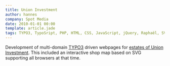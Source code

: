 ```yaml
---
title: Union Investment
author: hannes
company: Spot Media
date: 2010-01-01 00:00
template: article.jade
tags: TYPO3, TypoSript, PHP, HTML, CSS, JavaScript, jQuery, Raphaël, SVG
---
```


Development of multi-domain [TYPO3][1] driven webpages for [estates of Union Investment][2]. This included an interactive shop map based on SVG supporting all browsers at that time.

[1]: http://www.typo3.org
[2]: http://www.domaquaree.de/shops/shops-a-z
